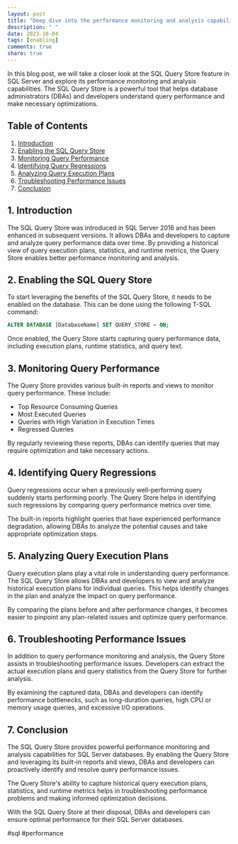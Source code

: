 ```yaml
---
layout: post
title: "Deep dive into the performance monitoring and analysis capabilities of the SQL Query Store"
description: " "
date: 2023-10-04
tags: [enabling]
comments: true
share: true
---
```


In this blog post, we will take a closer look at the SQL Query Store feature in SQL Server and explore its performance monitoring and analysis capabilities. The SQL Query Store is a powerful tool that helps database administrators (DBAs) and developers understand query performance and make necessary optimizations.

## Table of Contents

1. [Introduction](#introduction)
2. [Enabling the SQL Query Store](#enabling-the-sql-query-store)
3. [Monitoring Query Performance](#monitoring-query-performance)
4. [Identifying Query Regressions](#identifying-query-regressions)
5. [Analyzing Query Execution Plans](#analyzing-query-execution-plans)
6. [Troubleshooting Performance Issues](#troubleshooting-performance-issues)
7. [Conclusion](#conclusion)

## 1. Introduction <a name="introduction"></a>

The SQL Query Store was introduced in SQL Server 2016 and has been enhanced in subsequent versions. It allows DBAs and developers to capture and analyze query performance data over time. By providing a historical view of query execution plans, statistics, and runtime metrics, the Query Store enables better performance monitoring and analysis.

## 2. Enabling the SQL Query Store <a name="enabling-the-sql-query-store"></a>

To start leveraging the benefits of the SQL Query Store, it needs to be enabled on the database. This can be done using the following T-SQL command:

```sql
ALTER DATABASE [DatabaseName] SET QUERY_STORE = ON;
```

Once enabled, the Query Store starts capturing query performance data, including execution plans, runtime statistics, and query text.

## 3. Monitoring Query Performance <a name="monitoring-query-performance"></a>

The Query Store provides various built-in reports and views to monitor query performance. These include:

- Top Resource Consuming Queries
- Most Executed Queries
- Queries with High Variation in Execution Times
- Regressed Queries

By regularly reviewing these reports, DBAs can identify queries that may require optimization and take necessary actions.

## 4. Identifying Query Regressions <a name="identifying-query-regressions"></a>

Query regressions occur when a previously well-performing query suddenly starts performing poorly. The Query Store helps in identifying such regressions by comparing query performance metrics over time.

The built-in reports highlight queries that have experienced performance degradation, allowing DBAs to analyze the potential causes and take appropriate optimization steps.

## 5. Analyzing Query Execution Plans <a name="analyzing-query-execution-plans"></a>

Query execution plans play a vital role in understanding query performance. The SQL Query Store allows DBAs and developers to view and analyze historical execution plans for individual queries. This helps identify changes in the plan and analyze the impact on query performance.

By comparing the plans before and after performance changes, it becomes easier to pinpoint any plan-related issues and optimize query performance.

## 6. Troubleshooting Performance Issues <a name="troubleshooting-performance-issues"></a>

In addition to query performance monitoring and analysis, the Query Store assists in troubleshooting performance issues. Developers can extract the actual execution plans and query statistics from the Query Store for further analysis.

By examining the captured data, DBAs and developers can identify performance bottlenecks, such as long-duration queries, high CPU or memory usage queries, and excessive I/O operations.

## 7. Conclusion <a name="conclusion"></a>

The SQL Query Store provides powerful performance monitoring and analysis capabilities for SQL Server databases. By enabling the Query Store and leveraging its built-in reports and views, DBAs and developers can proactively identify and resolve query performance issues.

The Query Store's ability to capture historical query execution plans, statistics, and runtime metrics helps in troubleshooting performance problems and making informed optimization decisions.

With the SQL Query Store at their disposal, DBAs and developers can ensure optimal performance for their SQL Server databases.

\#sql #performance